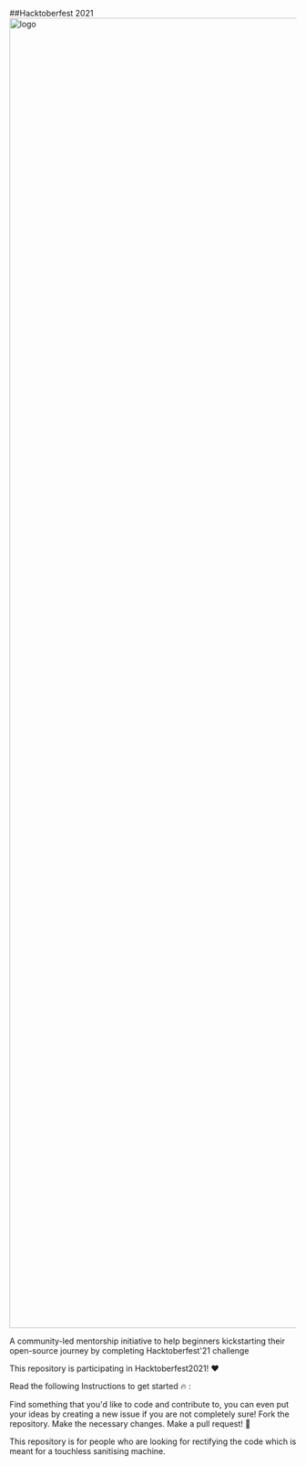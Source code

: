 ##Hacktoberfest 2021
<img width="2295" alt="logo" src="https://user-images.githubusercontent.com/30233576/139594687-dd1fb4d2-2c96-40ad-b0fd-d5389d7db38d.png">

A community-led mentorship initiative to help beginners kickstarting their open-source journey by completing Hacktoberfest'21 challenge

This repository is participating in Hacktoberfest2021! ❤️

Read the following Instructions to get started 🔥 :


Find something that you'd like to code and contribute to, you can even put your ideas by creating a new issue if you are not completely sure!
Fork the repository.
Make the necessary changes.
Make a pull request! 💯


This repository is for people who are looking for rectifying the code which is meant for a touchless sanitising machine.
